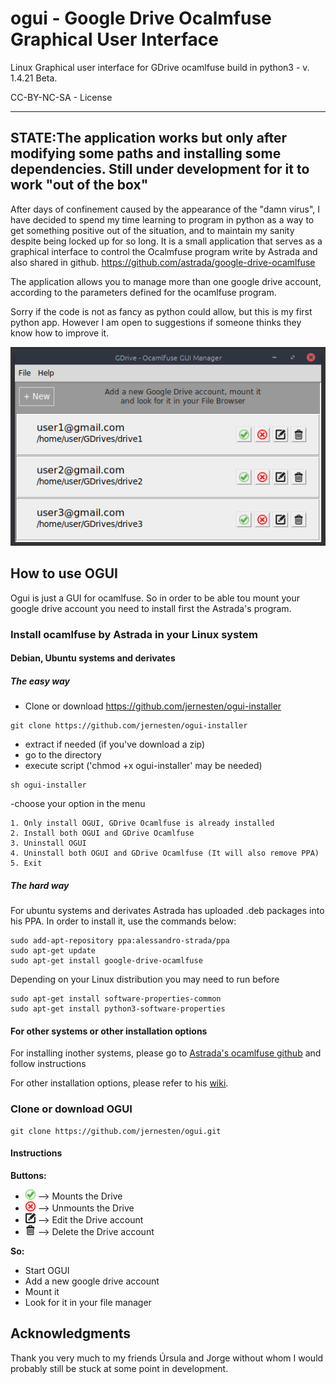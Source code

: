 # ogui - Google Drive Ocalmfuse Graphical User Interface
Linux Graphical user interface for GDrive ocamlfuse build in python3 - v. 1.4.21 Beta.

CC-BY-NC-SA - License

-----
**STATE:The application works but only after modifying some paths and installing some dependencies.
Still under development for it to work "out of the box"**
-----

After days of confinement caused by the appearance of the "damn virus", I have decided to spend my time learning to program in python as a way to get something positive out of the situation, and to maintain my sanity despite being locked up for so long.
It is a small application that serves as a graphical interface to control the Ocalmfuse program write by Astrada and also shared in github.
https://github.com/astrada/google-drive-ocamlfuse

The application allows you to manage more than one google drive account, according to the parameters defined for the ocamlfuse program.

Sorry if the code is not as fancy as python could allow, but this is my first python app. However I am open to suggestions if someone thinks they know how to improve it.

![ogui sample](https://github.com/jernesten/ogui/blob/master/images/ogui-sample.png "OGUI Image Sample")

## How to use OGUI

 Ogui is just a GUI for ocamlfuse.
 So in order to be able tou mount your google drive account you need to install first the Astrada's program.
 
### Install ocamlfuse by Astrada in your Linux system

#### Debian, Ubuntu systems and derivates

##### The easy way

- Clone or download https://github.com/jernesten/ogui-installer
```
git clone https://github.com/jernesten/ogui-installer
```
- extract if needed (if you've download a zip)
- go to the directory
- execute script ('chmod +x ogui-installer' may be needed)
```
sh ogui-installer
```
-choose your option in the menu
```
1. Only install OGUI, GDrive Ocamlfuse is already installed
2. Install both OGUI and GDrive Ocamlfuse
3. Uninstall OGUI
4. Uninstall both OGUI and GDrive Ocamlfuse (It will also remove PPA)
5. Exit            
```
##### The hard way

For ubuntu systems and derivates Astrada has uploaded .deb packages into his PPA. In order to install it, use the commands below:
```
sudo add-apt-repository ppa:alessandro-strada/ppa
sudo apt-get update
sudo apt-get install google-drive-ocamlfuse
```
Depending on your Linux distribution you may need to run before
```
sudo apt-get install software-properties-common
sudo apt-get install python3-software-properties
```

#### For other systems or other installation options

For installing inother systems, please go to [Astrada's ocamlfuse github](https://github.com/astrada/google-drive-ocamlfuse) and follow instructions


For other installation options, please refer to his [wiki](https://github.com/astrada/google-drive-ocamlfuse/wiki/Installation).

### Clone or download OGUI

```
git clone https://github.com/jernesten/ogui.git
```
#### Instructions

**Buttons:**

- ![Mount](https://github.com/jernesten/ogui/blob/master/images/mount.png) --> Mounts the Drive
- ![Unmount](https://github.com/jernesten/ogui/blob/master/images/unmount.png) --> Unmounts the Drive
- ![Edit](https://github.com/jernesten/ogui/blob/master/images/edit.png) --> Edit the Drive account
- ![Delete](https://github.com/jernesten/ogui/blob/master/images/delete.png) --> Delete the Drive account

**So:**
- Start OGUI
- Add a new google drive account
- Mount it
- Look for it in your file manager

## Acknowledgments

Thank you very much to my friends Úrsula and Jorge without whom I would probably still be stuck at some point in development.
	

